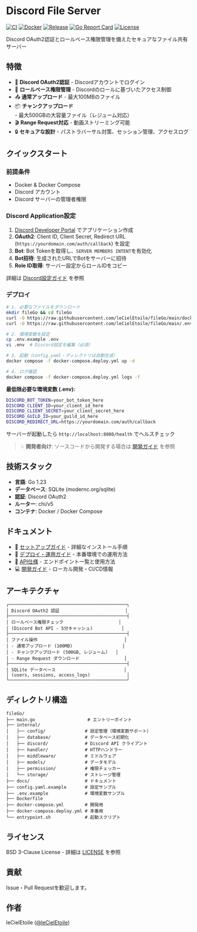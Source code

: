 # Discord File Server

[![CI](https://github.com/leCielEtoile/fileGo/actions/workflows/ci.yml/badge.svg)](https://github.com/leCielEtoile/fileGo/actions/workflows/ci.yml)
[![Docker](https://github.com/leCielEtoile/fileGo/actions/workflows/docker.yml/badge.svg)](https://github.com/leCielEtoile/fileGo/actions/workflows/docker.yml)
[![Release](https://github.com/leCielEtoile/fileGo/actions/workflows/release.yml/badge.svg)](https://github.com/leCielEtoile/fileGo/actions/workflows/release.yml)
[![Go Report Card](https://goreportcard.com/badge/github.com/leCielEtoile/fileGo)](https://goreportcard.com/report/github.com/leCielEtoile/fileGo)
[![License](https://img.shields.io/badge/License-BSD_3--Clause-blue.svg)](https://opensource.org/licenses/BSD-3-Clause)

Discord OAuth2認証とロールベース権限管理を備えたセキュアなファイル共有サーバー

## 特徴

- 🔐 **Discord OAuth2認証** - Discordアカウントでログイン
- 👥 **ロールベース権限管理** - Discordのロールに基づいたアクセス制御
- 📤 **通常アップロード** - 最大100MBのファイル
- 📦 **チャンクアップロード** - 最大500GBの大容量ファイル（レジューム対応）
- 🎬 **Range Request対応** - 動画ストリーミング可能
- 🔒 **セキュアな設計** - パストラバーサル対策、セッション管理、アクセスログ

## クイックスタート

### 前提条件

- Docker & Docker Compose
- Discord アカウント
- Discord サーバーの管理者権限

### Discord Application設定

1. [Discord Developer Portal](https://discord.com/developers/applications) でアプリケーション作成
2. **OAuth2**: Client ID, Client Secret, Redirect URL (`https://yourdomain.com/auth/callback`) を設定
3. **Bot**: Bot Tokenを取得し、`SERVER MEMBERS INTENT`を有効化
4. **Bot招待**: 生成されたURLでBotをサーバーに招待
5. **Role ID取得**: サーバー設定からロールIDをコピー

詳細は [Discord設定ガイド](docs/SETUP.md#discord-application作成) を参照

### デプロイ

```bash
# 1. 必要なファイルをダウンロード
mkdir fileGo && cd fileGo
curl -O https://raw.githubusercontent.com/leCielEtoile/fileGo/main/docker-compose.deploy.yml
curl -O https://raw.githubusercontent.com/leCielEtoile/fileGo/main/.env.example

# 2. 環境変数を設定
cp .env.example .env
vi .env  # Discord設定を編集（必須）

# 3. 起動（config.yaml・ディレクトリは自動生成）
docker compose -f docker-compose.deploy.yml up -d

# 4. ログ確認
docker compose -f docker-compose.deploy.yml logs -f
```

**最低限必要な環境変数 (.env):**
```bash
DISCORD_BOT_TOKEN=your_bot_token_here
DISCORD_CLIENT_ID=your_client_id_here
DISCORD_CLIENT_SECRET=your_client_secret_here
DISCORD_GUILD_ID=your_guild_id_here
DISCORD_REDIRECT_URL=https://yourdomain.com/auth/callback
```

サーバーが起動したら `http://localhost:8080/health` でヘルスチェック

> 💡 **開発者向け**: ソースコードから開発する場合は [開発ガイド](docs/DEVELOPMENT.md) を参照

## 技術スタック

- **言語**: Go 1.23
- **データベース**: SQLite (modernc.org/sqlite)
- **認証**: Discord OAuth2
- **ルーター**: chi/v5
- **コンテナ**: Docker / Docker Compose

## ドキュメント

- 📖 [セットアップガイド](docs/SETUP.md) - 詳細なインストール手順
- 🚀 [デプロイ・運用ガイド](docs/DEPLOYMENT.md) - 本番環境での運用方法
- 📡 [API仕様](docs/API.md) - エンドポイント一覧と使用方法
- 💻 [開発ガイド](docs/DEVELOPMENT.md) - ローカル開発・CI/CD情報

## アーキテクチャ

```
┌─────────────────────────────────────────────┐
│ Discord OAuth2 認証                         │
├─────────────────────────────────────────────┤
│ ロールベース権限チェック                     │
│ (Discord Bot API - 5分キャッシュ)           │
├─────────────────────────────────────────────┤
│ ファイル操作                                 │
│ - 通常アップロード (100MB)                   │
│ - チャンクアップロード (500GB, レジューム)   │
│ - Range Request ダウンロード                 │
├─────────────────────────────────────────────┤
│ SQLite データベース                          │
│ (users, sessions, access_logs)              │
└─────────────────────────────────────────────┘
```

## ディレクトリ構造

```
fileGo/
├── main.go                    # エントリーポイント
├── internal/
│   ├── config/               # 設定管理（環境変数サポート）
│   ├── database/             # データベース初期化
│   ├── discord/              # Discord API クライアント
│   ├── handler/              # HTTPハンドラー
│   ├── middleware/           # ミドルウェア
│   ├── models/               # データモデル
│   ├── permission/           # 権限チェッカー
│   └── storage/              # ストレージ管理
├── docs/                     # ドキュメント
├── config.yaml.example       # 設定サンプル
├── .env.example              # 環境変数サンプル
├── Dockerfile
├── docker-compose.yml        # 開発用
├── docker-compose.deploy.yml # 本番用
└── entrypoint.sh             # 起動スクリプト
```

## ライセンス

BSD 3-Clause License - 詳細は [LICENSE](LICENSE) を参照

## 貢献

Issue・Pull Requestを歓迎します。

## 作者

leCielEtoile ([@leCielEtoile](https://github.com/leCielEtoile))
